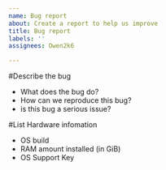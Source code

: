 ```yaml
---
name: Bug report
about: Create a report to help us improve
title: Bug report
labels: ''
assignees: Owen2k6

---
```


#Describe the bug

- What does the bug do?
- How can we reproduce this bug?
- is this bug a serious issue?

#List Hardware infomation

- OS build
- RAM amount installed (in GiB)
- OS Support Key
